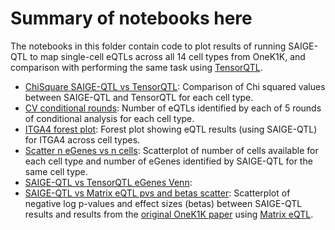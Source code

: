 # Summary of notebooks here

The notebooks in this folder contain code to plot results of running SAIGE-QTL to map single-cell eQTLs across all 14 cell types from OneK1K, and comparison with performing the same task using [TensorQTL](https://github.com/broadinstitute/tensorqtl/).

* [ChiSquare SAIGE-QTL vs TensorQTL](ChiSquare_comparison_plot.ipynb): Comparison of Chi squared values between SAIGE-QTL and TensorQTL for each cell type.
* [CV conditional rounds](Conditional_results.ipynb): Number of eQTLs identified by each of 5 rounds of conditional analysis for each cell type.
* [ITGA4 forest plot](Forest_Plot.ipynb): Forest plot showing eQTL results (using SAIGE-QTL) for ITGA4 across cell types.
* [Scatter n eGenes vs n cells](Number_of_eGenes_by_number_of_cells.ipynb): Scatterplot of number of cells available for each cell type and number of eGenes identified by SAIGE-QTL for the same cell type.
* [SAIGE-QTL vs TensorQTL eGenes Venn](Venn_diagram.ipynb):
* [SAIGE-QTL vs Matrix eQTL pvs and betas scatter](pvals_and_betas_concordance_plots.ipynb): Scatterplot of negative log p-values and effect sizes (betas) between SAIGE-QTL results and results from the [original OneK1K paper](https://www.science.org/doi/full/10.1126/science.abf3041) using [Matrix eQTL](https://www.bios.unc.edu/research/genomic_software/Matrix_eQTL/).
